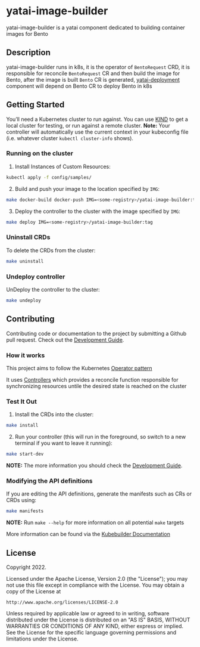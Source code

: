 # yatai-image-builder

yatai-image-builder is a yatai component dedicated to building container images for Bento
    

## Description

yatai-image-builder runs in k8s, it is the operator of `BentoRequest` CRD, it is responsible for reconcile `BentoRequest` CR and then build the image for Bento, after the image is built `Bento` CR is generated, [yatai-deployment](https://github.com/bentoml/yatai-deployment) component will depend on Bento CR to deploy Bento in k8s

## Getting Started
You’ll need a Kubernetes cluster to run against. You can use [KIND](https://sigs.k8s.io/kind) to get a local cluster for testing, or run against a remote cluster.
**Note:** Your controller will automatically use the current context in your kubeconfig file (i.e. whatever cluster `kubectl cluster-info` shows).

### Running on the cluster
1. Install Instances of Custom Resources:

```sh
kubectl apply -f config/samples/
```

2. Build and push your image to the location specified by `IMG`:
	
```sh
make docker-build docker-push IMG=<some-registry>/yatai-image-builder:tag
```
	
3. Deploy the controller to the cluster with the image specified by `IMG`:

```sh
make deploy IMG=<some-registry>/yatai-image-builder:tag
```

### Uninstall CRDs
To delete the CRDs from the cluster:

```sh
make uninstall
```

### Undeploy controller
UnDeploy the controller to the cluster:

```sh
make undeploy
```

## Contributing

Contributing code or documentation to the project by submitting a Github pull request. Check out the [Development Guide](https://github.com/bentoml/yatai-image-builder/blob/main/DEVELOPMENT.md).

### How it works
This project aims to follow the Kubernetes [Operator pattern](https://kubernetes.io/docs/concepts/extend-kubernetes/operator/)

It uses [Controllers](https://kubernetes.io/docs/concepts/architecture/controller/) 
which provides a reconcile function responsible for synchronizing resources untile the desired state is reached on the cluster 

### Test It Out
1. Install the CRDs into the cluster:

```sh
make install
```

2. Run your controller (this will run in the foreground, so switch to a new terminal if you want to leave it running):

```sh
make start-dev
```

**NOTE:** The more information you should check the [Development Guide](https://github.com/bentoml/yatai-image-builder/blob/main/DEVELOPMENT.md).

### Modifying the API definitions
If you are editing the API definitions, generate the manifests such as CRs or CRDs using:

```sh
make manifests
```

**NOTE:** Run `make --help` for more information on all potential `make` targets

More information can be found via the [Kubebuilder Documentation](https://book.kubebuilder.io/introduction.html)

## License

Copyright 2022.

Licensed under the Apache License, Version 2.0 (the "License");
you may not use this file except in compliance with the License.
You may obtain a copy of the License at

    http://www.apache.org/licenses/LICENSE-2.0

Unless required by applicable law or agreed to in writing, software
distributed under the License is distributed on an "AS IS" BASIS,
WITHOUT WARRANTIES OR CONDITIONS OF ANY KIND, either express or implied.
See the License for the specific language governing permissions and
limitations under the License.


